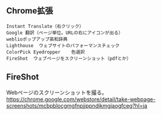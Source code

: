 ## Chrome拡張
```
Instant Translate（右クリック）
Google 翻訳（ページ単位。URLの右にアイコンが出る）
weblioポップアップ英和辞典
Lighthouse  ウェブサイトのパフォーマンスチェック
ColorPick Eyedropper    色選択
FireShot  ウェブページをスクリーンショット（pdfとか）
```

## FireShot
Webページのスクリーンショットを撮る。  
https://chrome.google.com/webstore/detail/take-webpage-screenshots/mcbpblocgmgfnpjjppndjkmgjaogfceg?hl=ja




